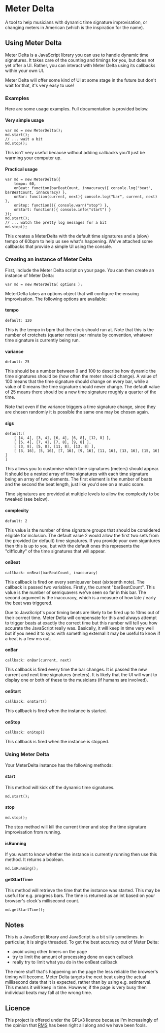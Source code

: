 # Meter Delta

A tool to help musicians with dynamic time signature improvisation, or
changing meters in American (which is the inspiration for the name).

## Using Meter Delta

Meter Delta is a JavaScript library you can use to handle dynamic time
signatures. It takes care of the counting and timings for you, but
does not yet offer a UI. Rather, you can interact with Meter Delta
using its callbacks within your own UI.

Meter Delta will offer some kind of UI at some stage in the future but
don't wait for that, it's very easy to use!

### Examples

Here are some usage examples. Full documentation is provided below.

#### Very simple usage

    var md = new MeterDelta();
	md.start();
	// ... wait a bit
	md.stop();

This isn't very useful because without adding callbacks you'll just be
warming your computer up.

#### Practical usage

    var md = new MeterDelta({
		tempo: 60,
		onBeat: function(barBeatCount, innacuracy){ console.log("beat", barBeatCount, innacuracy) },
		onBar: function(current, next){ console.log("bar", current, next) },
		onStop: function(){ console.warn("stop") },
		onStart: function(){ console.info("start") }
	});
	md.start();
	// ... watch the pretty log messages for a bit
	md.stop();

This creates a MeterDelta with the default time signatures and a
(slow) tempo of 60bpm to help us see what's happening. We've attached
some callbacks that provide a simple UI using the console.

### Creating an instance of Meter Delta

First, include the Meter Delta script on your page. You can then
create an instance of Meter Delta:

    var md = new MeterDelta( options );

MeterDelta takes an options object that will configure the ensuing
improvisation. The following options are available:

#### tempo

    default: 120

This is the tempo in bpm that the clock should run at. Note that this
is the number of crotchets (quarter notes) per minute by convention,
whatever time signature is currently being run.

#### variance

    default: 25

This should be a number between 0 and 100 to describe how dynamic the
time signatures should be (how often the meter should change). A value
of 100 means that the time signature should change on every bar, while
a value of 0 means the time signature should never change. The default
value of 25 means there should be a new time signature roughly a
quarter of the time.

Note that even if the variance triggers a time signature change, since
they are chosen randomly it is possible the same one may be chosen
again.

#### sigs

    default:[
        [ [4, 4], [3, 4], [6, 4], [6, 8], [12, 8] ],
        [ [5, 4], [7, 4], [7, 8], [9, 8] ],
        [ [3, 8], [5, 8], [11, 8], [13, 8] ],
        [ [3, 16], [5, 16], [7, 16], [9, 16], [11, 16], [13, 16], [15, 16] ]
    ]

This allows you to customise which time signatures (meters) should
appear. It should be a nested array of time signatures with each time
signature being an array of two elements. The first element is the
number of beats and the second the beat length, just like you'd see on
a music score.

Time signatures are provided at multiple levels to allow the
complexity to be tweaked (see below).

#### complexity

    default: 2

This value is the number of time signature groups that should be
considered eligible for inclusion. The default value 2 would allow the
first two sets from the provided (or default) time signatures. If you
provide your own sigantures then this is up to you, but with the
default ones this represents the "difficulty" of the time signatures
that will appear.

#### onBeat

    callback: onBeat(barBeatCount, inaccuracy)

This callback is fired on every semiquaver beat (sixteenth note). The
callback is passed two variables. Firstly, the current
"barBeatCount". This value is the number of semiquavers we've seen so
far in this bar. The second argument is the inaccuracy, which is a
measure of how late / early the beat was triggered.

Due to JavaScript's poor timing beats are likely to be fired up to
10ms out of their correct time. Meter Delta will compensate for this
and always attempt to trigger beats at exactly the correct time but
this number will tell you how accurate the JavaScript really
was. Basically, it will keep in time very well but if you need it to
sync with something external it may be useful to know if a beat is a
few ms out.

#### onBar

    callback: onBar(current, next)

This callback is fired every time the bar changes. It is passed the
new current and next time signatures (meters). It is likely that the
UI will want to display one or both of these to the musicians (if
humans are involved).

#### onStart

    callback: onStart()

This callback is fired when the instance is started.

#### onStop

    callback: onStop()

This callback is fired when the instance is stopped.

### Using Meter Delta

Your MeterDelta instance has the following methods:

#### start

This method will kick off the dynamic time signatures.

    md.start();

#### stop

    md.stop();

The stop method will kill the current timer and stop the time
signature improvisation from running.

#### isRunning

If you want to know whether the instance is currently running then use
this method. It returns a boolean.

    md.isRunning();

#### getStartTime

This method will retrieve the time that the instance was started. This
may be useful for e.g. progress bars. The time is returned as an int
based on your browser's clock's millisecond count.

    md.getStartTime();

## Notes

This is a JavaScript library and JavaScript is a bit silly
sometimes. In particular, it is single threaded. To get the best
accuracy out of Meter Delta:

* avoid using other timers on the page
* try to limit the amount of processing done on each callback
* really try to limit what you do in the onBeat callback

The more stuff that's happening on the page the less reliable the
browser's timing will become. Meter Delta targets the next beat using
the actual millisecond date that it is expected, rather than by using
e.g. setInterval. This means it *will* keep in time. However, if the
page is very busy then individual beats may fall at the wrong time.

## Licence

This project is offered under the GPLv3 licence because I'm
increasingly of the opinion that [RMS](http://stallman.org/) has been
right all along and we have been fools.
